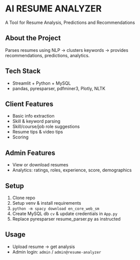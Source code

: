 # AI RESUME ANALYZER
A Tool for Resume Analysis, Predictions and Recommendations

## About the Project
Parses resumes using NLP -> clusters keywords -> provides recommendations, predictions, analytics.

## Tech Stack
- Streamlit + Python + MySQL
- pandas, pyresparser, pdfminer3, Plotly, NLTK

## Client Features
- Basic info extraction
- Skill & keyword parsing
- Skill/course/job role suggestions
- Resume tips & video tips
- Scoring

## Admin Features
- View or download resumes
- Analytics: ratings, roles, experience, score, demographics

## Setup
1. Clone repo
2. Setup venv & install requirements
3. `python -m spacy download en_core_web_sm`
4. Create MySQL db `cv` & update credentials in `App.py`
5. Replace pyresparser resume_parser.py as instructed

## Usage
- Upload resume → get analysis
- Admin login: `admin` / `admin@resume-analyzer`
